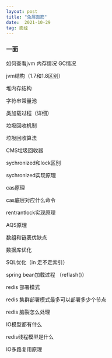```yaml
---
layout: post
title: "兔展面筋"
date:  2021-10-29
tag: 面经
---   
```




### 一面

如何查看jvm 内存情况 GC情况

jvm结构（1.7和1.8区别）

堆内存结构

字符串常量池

类加载过程（详细）

垃圾回收机制

垃圾回收算法

CMS垃圾回收器

sychronized和lock区别

sychronized实现原理

cas原理

cas底层对应什么命令

rentrantlock实现原理

AQS原理

数组和链表优缺点

数据库优化

SQL优化（in 走不走索引）

spring bean加载过程 （reflash()）

redis 部署模式

redis 集群部署模式最多可以部署多少个节点

redis 脑裂怎么处理

IO模型都有什么

redis线程模型是什么

IO多路复用原理

